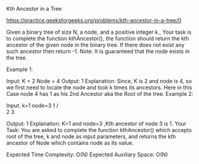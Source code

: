 Kth Ancestor in a Tree

https://practice.geeksforgeeks.org/problems/kth-ancestor-in-a-tree/0

Given a binary tree of size  N, a node, and a positive integer k., Your task is to complete the function kthAncestor(), the function should return the kth ancestor of the given node in the binary tree. If there does not exist any such ancestor then return -1.
Note: It is guaranteed that the node exists in the tree.

Example 1:



Input:
K = 2 Node = 4
Output: 1
Explanation:
Since, K is 2 and node is 4, so we
first need to locate the node and
look k times its ancestors.
Here in this Case node 4 has 1 as his
2nd Ancestor aka the Root of the tree.
Example 2:

Input:
k=1 
node=3
      1
    /   \
    2     3

Output:
1
Explanation:
K=1 and node=3 ,Kth ancestor of node 3 is 1.
Your Task:
You are asked to complete the function kthAncestor() which accepts root of the tree, k and node as input parameters, and returns the kth ancestor of Node which contains node as its value.

Expected Time Complexity: O(N)
Expected Auxiliary Space: O(N)





